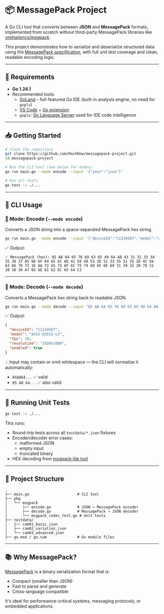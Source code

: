 # 📦 MessagePack Project

A Go CLI tool that converts between **JSON** and **MessagePack** formats, implemented from scratch without third-party
MessagePack libraries like [vmihailenco/msgpack](https://github.com/vmihailenco/msgpack).

This project demonstrates how to serialize and deserialize structured data using
the [MessagePack specification](https://msgpack.org/index.html), with full unit test coverage and clean, readable
encoding logic.

---

## 🧾 Requirements

- **Go 1.24.1**
- Recommended tools:
    - [GoLand](https://www.jetbrains.com/go/) – full-featured Go IDE (built-in analysis engine, no need for `gopls`)
    - [VS Code](https://code.visualstudio.com/) + [Go extension](https://marketplace.visualstudio.com/items?itemName=golang.Go)
    - `gopls`: [Go Language Server](https://github.com/golang/tools/blob/master/gopls/README.md) used for IDE code
      intelligence

---

## 📥 Getting Started

```bash
# Clone the repository
git clone https://github.com/HackHow/messagepack-project.git
cd messagepack-project

# Run the CLI tool (see below for modes)
go run main.go --mode encode --input '{"your":"json"}'

# Run all tests
go test -v ./...
```

---

## 🚀 CLI Usage

### 🔄 Mode: Encode (`--mode encode`)

Converts a JSON string into a space-separated MessagePack hex string.

```bash
go run main.go --mode encode --input '{"deviceId":"C1234567","model":"AXIS-Q3515-LV","fps":30,"resolution":"1920x1080","enabled":true}'
```

✅ Output:

```
✅ MessagePack (hex): 85 A8 64 65 76 69 63 65 49 64 A8 43 31 32 33 34 35 36 37 A5 6D 6F 64 65 6C AD 41 58 49 53 2D 51 33 35 31 35 2D 4C 56 A3 66 70 73 1E AA 72 65 73 6F 6C 75 74 69 6F 6E A9 31 39 32 30 78 31 30 38 30 A7 65 6E 61 62 6C 65 64 C3
```

---

### 🔄 Mode: Decode (`--mode decode`)

Converts a MessagePack hex string back to readable JSON.

```bash
go run main.go --mode decode --input "85 A8 64 65 76 69 63 65 49 64 A8 43 31 32 33 34 35 36 37 ..."
```

✅ Output:

```json
{
  "deviceId": "C1234567",
  "model": "AXIS-Q3515-LV",
  "fps": 30,
  "resolution": "1920x1080",
  "enabled": true
}
```

💡 Input may contain or omit whitespace — the CLI will normalize it automatically:

- `85A864...` ✅ valid
- `85 A8 64...` ✅ also valid

---

## 🧪 Running Unit Tests

```bash
go test -v ./...
```

This runs:

- Round-trip tests across all `testdata/*.json` fixtures
- Encoder/decoder error cases:
    - malformed JSON
    - empty input
    - truncated binary
- HEX decoding from [msgpack-lite tool](https://kawanet.github.io/msgpack-lite/)

---

## 📂 Project Structure

```
.
├── main.go                      # CLI tool
├── pkg
│   └── msgpack
│       ├── encode.go            # JSON → MessagePack encoder
│       ├── decode.go            # MessagePack → JSON decoder
│       └── msgpack_codec_test.go # Unit tests
├── testdata/
│   ├── cam01_basic.json
│   ├── cam02_variation.json
│   └── cam03_advanced.json
├── go.mod / go.sum              # Go module files
```

---

## 📚 Why MessagePack?

[MessagePack](https://msgpack.org/index.html) is a binary serialization format that is:

- Compact (smaller than JSON)
- Fast to parse and generate
- Cross-language compatible

It's ideal for performance-critical systems, messaging protocols, or embedded applications.